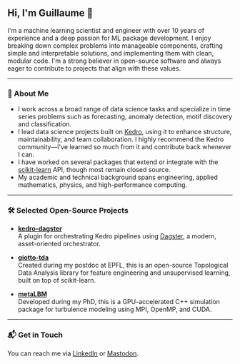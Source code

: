 ## Hi, I'm Guillaume 👋

I'm a machine learning scientist and engineer with over 10 years of experience and a deep passion for ML package development. I enjoy breaking down complex problems into manageable components, crafting simple and interpretable solutions, and implementing them with clean, modular code. I'm a strong believer in open-source software and always eager to contribute to projects that align with these values.

---

### :japanese_goblin: About Me

- I work across a broad range of data science tasks and specialize in time series problems such as forecasting, anomaly detection, motif discovery and classification.
- I lead data science projects built on [Kedro](https://github.com/kedro-org/kedro), using it to enhance structure, maintainability, and team collaboration. I highly recommend the Kedro community—I've learned so much from it and contribute back whenever I can.
- I have worked on several packages that extend or integrate with the [scikit-learn](https://github.com/scikit-learn/scikit-learn) API, though most remain closed source.
- My academic and technical background spans engineering, applied mathematics, physics, and high-performance computing.

---

### 🛠 Selected Open-Source Projects

- **[kedro-dagster](https://github.com/gtauzin/kedro-dagster)**  
  A plugin for orchestrating Kedro pipelines using [Dagster](https://github.com/dagster-io/dagster), a modern, asset-oriented orchestrator.

- **[giotto-tda](https://github.com/giotto-ai/giotto-tda)**  
  Created during my postdoc at EPFL, this is an open-source Topological Data Analysis library for feature engineering and unsupervised learning, built on top of scikit-learn.

- **[metaLBM](https://github.com/gtauzin/metaLBM)**  
  Developed during my PhD, this is a GPU-accelerated C++ simulation package for turbulence modeling using MPI, OpenMP, and CUDA.

---

### 📬 Get in Touch

You can reach me via [LinkedIn](https://www.linkedin.com/in/gtauzin/) or [Mastodon](https://sigmoid.social/@gtauzin).
